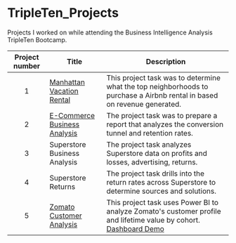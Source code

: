 # TripleTen_Projects

Projects I worked on while attending the Business Intelligence Analysis TripleTen Bootcamp.


| Project number | Title | Description |
| :-----------: | ----------- |----------- |
| 1 | [Manhattan Vacation Rental](https://docs.google.com/spreadsheets/d/1O3TNhTbOEcCPMQh9BYBCfU65g4CCAhK_wv0wK-zkzGo/edit?usp=sharing)| This project task was to determine what the top neighborhoods to purchase a Airbnb rental in based on revenue generated. |
| 2 | [E-Commerce Business Analysis](https://docs.google.com/spreadsheets/d/1fLPaMluUHfZTJbtObovr_JtByJ_aQW60MxINHlvzUFc/edit?usp=sharing) | The project task was to prepare a report that analyzes the conversion tunnel and retention rates. |
| 3 | Superstore Business Analysis | The project task analyzes Superstore data  on profits and losses, advertising, returns. |
| 4 | Superstore Returns | The project task drills into the return rates across Superstore to determine sources and solutions. |
| 5 | [Zomato Customer Analysis](https://docs.google.com/presentation/d/1k195jW-3T7SrSTN5B9bOf1hz6a1rKwfDmRwgHrHFrNo/edit?usp=sharing) | This project task uses Power BI to analyze Zomato's customer profile and lifetime value by cohort. [Dashboard Demo](https://youtu.be/4V1O5uS5P7s)
